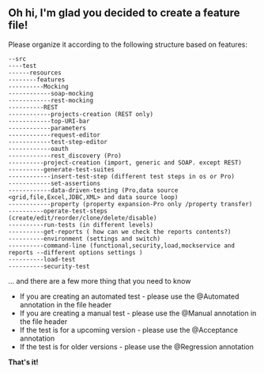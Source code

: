 Oh hi, I'm glad you decided to create a feature file!
-----------------------------------------------------

Please organize it according to the following structure based on features:

    --src
    ----test
    ------resources
    --------features
    ----------Mocking
    ------------soap-mocking
    ------------rest-mocking 
    ----------REST
    ------------projects-creation (REST only)
    ------------top-URI-bar
    ------------parameters
    ------------request-editor
    ------------test-step-editor
    ------------oauth
    ------------rest_discovery (Pro)
    ----------project-creation (import, generic and SOAP. except REST)
    ----------generate-test-suites
    ------------insert-test-step (different test steps in os or Pro)
    ------------set-assertions
    ------------data-driven-testing (Pro,data source <grid,file,Excel,JDBC,XML> and data source loop)
    ------------property (property expansion-Pro only /property transfer)
    ----------operate-test-steps (create/edit/reorder/clone/delete/disable)
    ----------run-tests (in different levels)
    ----------get-reports ( how can we check the reports contents?)
    ----------environment (settings and switch)
    ----------command-line (functional,security,load,mockservice and reports --different options settings )
    ----------load-test
    ----------security-test

... and there are a few more thing that you need to know

* If you are creating an automated test - please use the @Automated annotation in the file header
* If you are creating a manual test - please use the @Manual annotation in the file header
* If the test is for a upcoming version - please use the @Acceptance annotation
* If the test is for older versions - please use the @Regression annotation


**That's it!**



